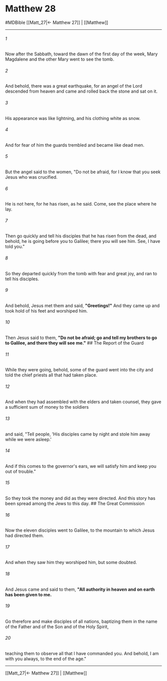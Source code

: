 # Matthew 28
#MDBible
[[Matt_27|← Matthew 27]] | [[Matthew]]

***

###### 1 

Now after the Sabbath, toward the dawn of the first day of the week, Mary Magdalene and the other Mary went to see the tomb. 

###### 2 

And behold, there was a great earthquake, for an angel of the Lord descended from heaven and came and rolled back the stone and sat on it. 

###### 3 

His appearance was like lightning, and his clothing white as snow. 

###### 4 

And for fear of him the guards trembled and became like dead men. 

###### 5 

But the angel said to the women, "Do not be afraid, for I know that you seek Jesus who was crucified. 

###### 6 

He is not here, for he has risen, as he said. Come, see the place where he lay. 

###### 7 

Then go quickly and tell his disciples that he has risen from the dead, and behold, he is going before you to Galilee; there you will see him. See, I have told you." 

###### 8 

So they departed quickly from the tomb with fear and great joy, and ran to tell his disciples. 

###### 9 

And behold, Jesus met them and said, **"Greetings!"** And they came up and took hold of his feet and worshiped him. 

###### 10 

Then Jesus said to them, **"Do not be afraid; go and tell my brothers to go to Galilee, and there they will see me."** ## The Report of the Guard 

###### 11 

While they were going, behold, some of the guard went into the city and told the chief priests all that had taken place. 

###### 12 

And when they had assembled with the elders and taken counsel, they gave a sufficient sum of money to the soldiers 

###### 13 

and said, "Tell people, 'His disciples came by night and stole him away while we were asleep.' 

###### 14 

And if this comes to the governor's ears, we will satisfy him and keep you out of trouble." 

###### 15 

So they took the money and did as they were directed. And this story has been spread among the Jews to this day. ## The Great Commission 

###### 16 

Now the eleven disciples went to Galilee, to the mountain to which Jesus had directed them. 

###### 17 

And when they saw him they worshiped him, but some doubted. 

###### 18 

And Jesus came and said to them, **"All authority in heaven and on earth has been given to me.** 

###### 19 

Go therefore and make disciples of all nations, baptizing them in the name of the Father and of the Son and of the Holy Spirit, 

###### 20 

teaching them to observe all that I have commanded you. And behold, I am with you always, to the end of the age." 

***

[[Matt_27|← Matthew 27]] | [[Matthew]]
